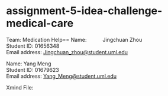 # assignment-5-idea-challenge-medical-care

Team: Medication Help==
Name:           Jingchuan Zhou </br>
Student ID:     01656348 </br>
Email address:  Jingchuan_zhou@student.uml.edu </br>

Name:           Yang Meng </br>
Student ID:     01679623 </br>
Email address:  Yang_Meng@student.uml.edu </br>

Xmind File: 
